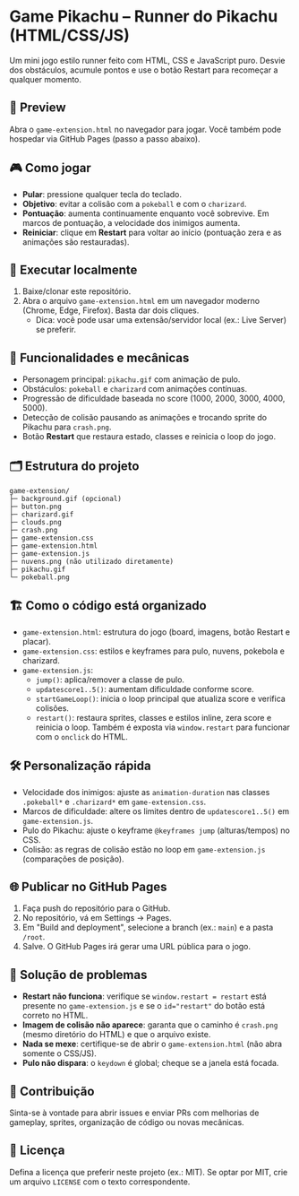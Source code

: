 # Game Pikachu – Runner do Pikachu (HTML/CSS/JS)

Um mini jogo estilo runner feito com HTML, CSS e JavaScript puro. Desvie dos obstáculos, acumule pontos e use o botão Restart para recomeçar a qualquer momento.

## 📸 Preview

Abra o `game-extension.html` no navegador para jogar. Você também pode hospedar via GitHub Pages (passo a passo abaixo).

## 🎮 Como jogar

- **Pular**: pressione qualquer tecla do teclado.
- **Objetivo**: evitar a colisão com a `pokeball` e com o `charizard`.
- **Pontuação**: aumenta continuamente enquanto você sobrevive. Em marcos de pontuação, a velocidade dos inimigos aumenta.
- **Reiniciar**: clique em **Restart** para voltar ao início (pontuação zera e as animações são restauradas).

## 🚀 Executar localmente

1. Baixe/clonar este repositório.
2. Abra o arquivo `game-extension.html` em um navegador moderno (Chrome, Edge, Firefox). Basta dar dois cliques.
   - Dica: você pode usar uma extensão/servidor local (ex.: Live Server) se preferir.

## 🧩 Funcionalidades e mecânicas

- Personagem principal: `pikachu.gif` com animação de pulo.
- Obstáculos: `pokeball` e `charizard` com animações contínuas.
- Progressão de dificuldade baseada no score (1000, 2000, 3000, 4000, 5000).
- Detecção de colisão pausando as animações e trocando sprite do Pikachu para `crash.png`.
- Botão **Restart** que restaura estado, classes e reinicia o loop do jogo.

## 🗂️ Estrutura do projeto

```
game-extension/
├─ background.gif (opcional)
├─ button.png
├─ charizard.gif
├─ clouds.png
├─ crash.png
├─ game-extension.css
├─ game-extension.html
├─ game-extension.js
├─ nuvens.png (não utilizado diretamente)
├─ pikachu.gif
└─ pokeball.png
```

## 🏗️ Como o código está organizado

- `game-extension.html`: estrutura do jogo (board, imagens, botão Restart e placar).
- `game-extension.css`: estilos e keyframes para pulo, nuvens, pokebola e charizard.
- `game-extension.js`:
  - `jump()`: aplica/remover a classe de pulo.
  - `updatescore1..5()`: aumentam dificuldade conforme score.
  - `startGameLoop()`: inicia o loop principal que atualiza score e verifica colisões.
  - `restart()`: restaura sprites, classes e estilos inline, zera score e reinicia o loop. Também é exposta via `window.restart` para funcionar com o `onclick` do HTML.

## 🛠️ Personalização rápida

- Velocidade dos inimigos: ajuste as `animation-duration` nas classes `.pokeball*` e `.charizard*` em `game-extension.css`.
- Marcos de dificuldade: altere os limites dentro de `updatescore1..5()` em `game-extension.js`.
- Pulo do Pikachu: ajuste o keyframe `@keyframes jump` (alturas/tempos) no CSS.
- Colisão: as regras de colisão estão no loop em `game-extension.js` (comparações de posição).

## 🌐 Publicar no GitHub Pages

1. Faça push do repositório para o GitHub.
2. No repositório, vá em Settings → Pages.
3. Em "Build and deployment", selecione a branch (ex.: `main`) e a pasta `/root`.
4. Salve. O GitHub Pages irá gerar uma URL pública para o jogo.

## 🧪 Solução de problemas

- **Restart não funciona**: verifique se `window.restart = restart` está presente no `game-extension.js` e se o `id="restart"` do botão está correto no HTML.
- **Imagem de colisão não aparece**: garanta que o caminho é `crash.png` (mesmo diretório do HTML) e que o arquivo existe.
- **Nada se mexe**: certifique-se de abrir o `game-extension.html` (não abra somente o CSS/JS).
- **Pulo não dispara**: o `keydown` é global; cheque se a janela está focada.

## 🤝 Contribuição

Sinta-se à vontade para abrir issues e enviar PRs com melhorias de gameplay, sprites, organização de código ou novas mecânicas.

## 📄 Licença

Defina a licença que preferir neste projeto (ex.: MIT). Se optar por MIT, crie um arquivo `LICENSE` com o texto correspondente.


